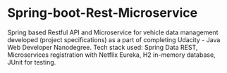 # Spring-boot-Rest-Microservice
Spring based Restful API and Microservice for vehicle data management developed (project specifications) as a part of completing Udacity - Java Web Developer Nanodegree. Tech stack used: Spring Data REST, Microservices registration with Netflix Eureka, H2 in-memory database, JUnit for testing.
